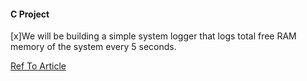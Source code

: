 ####  C Project


[x]We will be building a simple system logger that logs total free RAM memory of the system every 5 seconds.

[Ref To Article](https://dev.to/narasimha1997/understanding-c-c-build-system-by-building-a-simple-project-part-1-4fff 'Click')